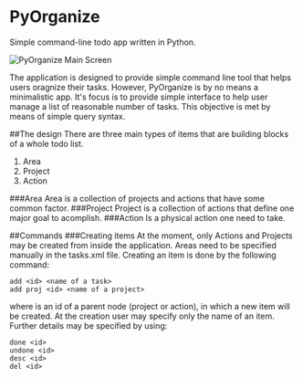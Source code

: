 # PyOrganize
Simple command-line todo app written in Python.

![PyOrganize Main Screen](http://f.cl.ly/items/1a0x2Q3a2c0l0J1v232a/pyorganize.png)

The application is designed to provide simple command line tool that helps users oragnize their tasks. However, PyOrganize is by no means a minimalistic app. It's focus is to provide simple interface to help user manage a list of reasonable number of tasks. This objective is met by means of simple query syntax.

##The design
There are three main types of items that are building blocks of a whole todo list.

1. Area
2. Project
3. Action

###Area
Area is a collection of projects and actions that have some common factor.
###Project
Project is a collection of actions that define one major goal to acomplish.
###Action
Is a physical action one need to take.

##Commands
###Creating items
At the moment, only Actions and Projects may be created from inside the application. Areas need to be specified manually in the tasks.xml file.
Creating an item is done by the following command:
```
add <id> <name of a task>
add proj <id> <name of a project>
```
where <id> is an id of a parent node (project or action), in which a new item will be created. At the creation user may specify only the name of an item.
Further details may be specified by using:
```
done <id>
undone <id>
desc <id>
del <id>
```
